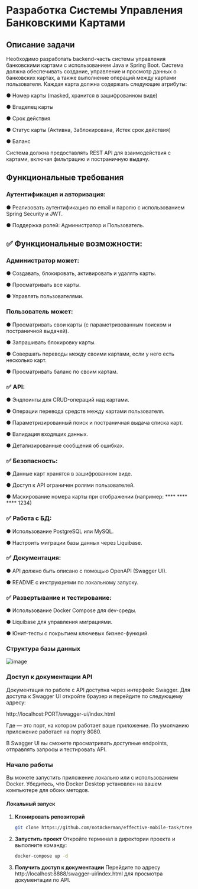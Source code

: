 # Разработка Системы Управления Банковскими Картами

## Описание задачи

Необходимо разработать backend-часть системы управления банковскими картами с использованием Java и Spring Boot. Система должна обеспечивать создание, управление и просмотр данных о банковских картах, а также выполнение операций между картами пользователя. 
Каждая карта должна содержать следующие атрибуты:

● Номер карты (masked, хранится в зашифрованном виде)

●	Владелец карты

●	Срок действия

●	Статус карты (Активна, Заблокирована, Истек срок действия)

●	Баланс

Система должна предоставлять REST API для взаимодействия с картами, включая фильтрацию и постраничную выдачу.

## Функциональные требования

### Аутентификация и авторизация:

●	Реализовать аутентификацию по email и паролю с использованием Spring Security и JWT.

●	Поддержка ролей: Администратор и Пользователь.

## ✅ Функциональные возможности:

### Администратор может:

●	Создавать, блокировать, активировать и удалять карты.

●	Просматривать все карты.

●	Управлять пользователями.

### Пользователь может:

●	Просматривать свои карты (с параметризованным поиском и постраничной выдачей).

●	Запрашивать блокировку карты.

●	Совершать переводы между своими картами, если у него есть несколько карт.

●	Просматривать баланс по своим картам.

### ✅ API:

●	Эндпоинты для CRUD-операций над картами.

●	Операции перевода средств между картами пользователя.

●	Параметризированный поиск и постраничная выдача списка карт.

●	Валидация входящих данных.

●	Детализированные сообщения об ошибках.

### ✅ Безопасность:

●	Данные карт хранятся в зашифрованном виде.

●	Доступ к API ограничен ролями пользователей.

●	Маскирование номера карты при отображении (например: **** **** **** 1234)

### ✅ Работа с БД:

●	Использование PostgreSQL или MySQL.

●	Настроить миграции базы данных через Liquibase.

### ✅ Документация:

●	API должно быть описано с помощью OpenAPI (Swagger UI).

●	README с инструкциями по локальному запуску.

### ✅ Развертывание и тестирование:

●	Использование Docker Compose для dev-среды.

●	Liquibase для управления миграциями.

●	Юнит-тесты с покрытием ключевых бизнес-функций.

### Структура базы данных

![image](https://github.com/user-attachments/assets/f460d7f6-5863-445f-8b8c-c5300438a7c6)

### Доступ к документации API

Документация по работе с API доступна через интерфейс Swagger. Для доступа к Swagger UI откройте браузер и перейдите по следующему адресу:

http://localhost:PORT/swagger-ui/index.html

Где <PORT> — это порт, на котором работает ваше приложение. По умолчанию приложение работает на порту 8080.

В Swagger UI вы сможете просматривать доступные endpoints, отправлять запросы и тестировать API.

### Начало работы

Вы можете запустить приложение локально или с использованием Docker. Убедитесь, что Docker Desktop установлен на вашем компьютере для обоих методов.

#### Локальный запуск

1. **Клонировать репозиторий**
   ```bash
   git clone https://github.com/notAckerman/effective-mobile-task/tree/564be413adb386d01d196e3f14389ff243ab9272
   ```
2. **Запустить проект**
   Откройте терминал в директории проекта и выполните команду:
   ```bash
   docker-compose up -d
   ```
3. **Получить доступ к документации**
   Перейдите по адресу http://localhost:8888/swagger-ui/index.html для просмотра документации по API.
